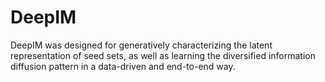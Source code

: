 # DeepIM
DeepIM was designed for generatively characterizing the latent representation of seed sets, as well as learning the diversified information diffusion pattern in a data-driven and end-to-end way.

